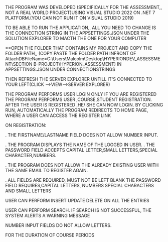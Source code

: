 THE PROGRAM WAS DEVELOPED (SPECIFICALLY FOR THE ASSESSMENT,, NOT A REAL WORLD PROJECT)USING VISUAL STUDIO 2022 ON .NET 7 
PLATFORM.(YOU CAN NOT RUN IT ON VISUAL STUDIO 2019)

TO BE ABLE TO RUN THE APPLICATION,, ALL YOU NEED TO CHANGE IS THE CONNECTION STRING IN THE APPSETTINGS.JSON UNDER THE 
SOLUTION EXPLORER TO MACTH THE ONE FOR YOUR COMPUTER

==OPEN THE FOLDER THAT CONTAINS MY PROJECT AND COPY THE FOLDER PATH,, 
(COPY PASTE THE FOLDER PATH INFRONT OF AttachDBFileName=C:\Users\Malcolm\Desktop\HYPERIONDEV_ASSESSMENT\SECTION B-PROJECT\HYPERION_ASSESSMENT) 
IN APPSETTINGS.JSON UNDER CONNECTIONSTRINGS

THEN REFRESH THE SERVER EXPLORER UNTILL IT'S CONNECTED TO YOUR LEFT(CLICK -->VIEW-->SERVER EXPLORER)

THE PROGRAM PERFORMS USER LOGIN ONLY IF YOU ARE REGISTERED
THE PROGRAM PERFORMS USER ,COURSE,STUDENT REGISTRATION.
AFTER THE USER IS REGISTERED ,HE/ SHE CAN NOW LOGIN.
BY CLICKING RUN, AUTOMATICALLY THE PROGRAM REDIRECTS TO HOME PAGE, WHERE A USER CAN ACCESS THE REGISTER LINK 
 
 ON REGISTRATION:
 
 .	THE FIRSTNAME/LASTNAME FIELD DOES NOT ALLOW NUMBER INPUT.
  
 .	THE PROGRAM DISPLAYS THE NAME OF THE LOGGED IN USER.
 .	THE PASSWORD FIELD ACCEPTS CAPITAL LETTER,SMALL LETTERS,SPECIAL CHARACTER,NUMBERS.
 
 .	THE PROGRAM DOES NOT ALLOW THE ALREADY EXISTING USER WITH THE SAME EMAIL TO REGISTER AGAIN.
 
 .	ALL FIELDS ARE REQUIRED, MUST NOT BE LEFT BLANK
 	THE PASSWORD  FIELD REQUIRES,CAPITAL LETTERS, NUMBERS SPECIAL CHARACTERS AND SMALL LETTERS

USER CAN PERFORM INSERT UPDATE DELETE ON ALL THE ENTRIES

USER CAN PERFORM SEARCH.
IF SEARCH IS NOT SUCCESSFUL, THE SYSTEM ALERTS A WARNING MESSAGE

NUMBER INPUT FIELDS DO NOT ALLOW LETTERS.

FOR THE DURATION OF COURSE PERIODS